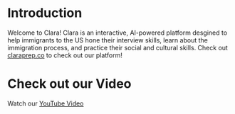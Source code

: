 # Introduction

Welcome to Clara! Clara is an interactive, AI-powered platform desgined to help immigrants to the US hone their interview skills, learn about the immigration process, and practice their social and cultural skills. Check out [claraprep.co](https://www.claraprep.co/) to check out our platform!

# Check out our Video

Watch our [YouTube Video](https://www.youtube.com/watch?v=oF0vmeiFUNE)
